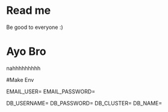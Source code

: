 # Read me 

Be good to everyone :)

# Ayo Bro 

nahhhhhhhhh

#Make Env

EMAIL_USER=
EMAIL_PASSWORD=

DB_USERNAME=
DB_PASSWORD=
DB_CLUSTER=
DB_NAME=

